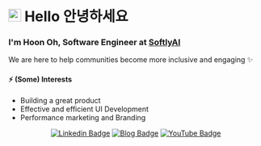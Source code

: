 # <img src="https://media.giphy.com/media/hvRJCLFzcasrR4ia7z/giphy.gif" width="25px">  Hello 안녕하세요


### I'm Hoon Oh, Software Engineer at [SoftlyAI](https://softly.ai/)
We are here to help communities become more inclusive and engaging ✨

#### ⚡ (Some) Interests
- Building a great product
- Effective and efficient UI Development
- Performance marketing and Branding

<div align=center>


[![Linkedin Badge](https://img.shields.io/badge/LinkedIn-blue?style=flat&logo=linkedin&logoColor=white&link=https://www.linkedin.com/in/1005hoon/)](https://www.linkedin.com/in/1005hoon/)
[![Blog Badge](http://img.shields.io/badge/Blog-black?style=flat&logo=github&link=https://hoonnotes.io/)](https://hoonnotes.io/)
[![YouTube Badge](http://img.shields.io/badge/Blog-black?style=flat&logo=youtube&link=https://www.youtube.com/@hoonnotes)](https://www.youtube.com/@hoonnotes)
